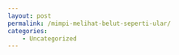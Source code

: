 ```yaml
---
layout: post
permalink: /mimpi-melihat-belut-seperti-ular/
categories:
    - Uncategorized
---
```


